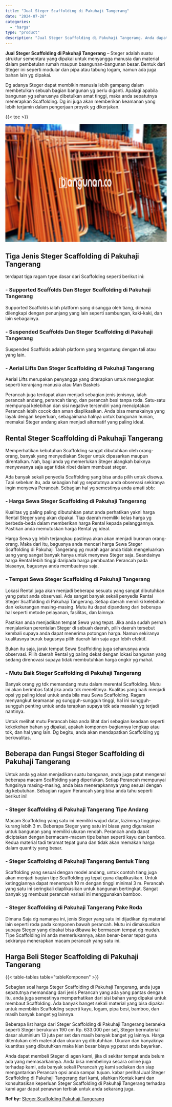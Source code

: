 ```yaml
---
title: "Jual Steger Scaffolding di Pakuhaji Tangerang"
date: "2024-07-28"
categories: 
  - "harga"
type: "product"
description: "Jual Steger Scaffolding di Pakuhaji Tangerang. Anda dapat membeli Steger di agen kami, jika di sekitar tempat anda belum ada yang memasarkannya. Anda bisa me..."
---
```


**Jual Steger Scaffolding di Pakuhaji Tangerang** – Steger adalah suatu struktur sementara yang dipakai untuk menyangga manusia dan material dalam pembetulan rumah maupun baangunan-bangunan besar. Bentuk dari Steger ini seperti modular dan pipa atau tabung logam, namun ada juga bahan lain yg dipakai.

Dg adanya Steger dapat membikin manusia lebih gampang dalam membetulkan sebuah bagian bangunan yg perlu diganti. Apalagi apabila bangunan yg seharusnya dibetulkan amat tinggi, maka anda sepatutnya menerapkan Scaffolding. Dg ini juga akan memberikan keamanan yang lebih terjamin dalam pengerjaan proyek yg dikerjakan.

{{< toc >}}

![Jual Steger Scaffolding di Pakuhaji Tangerang](/images/sewa-scaffolding-steger-06.png)

## Tiga Jenis Steger Scaffolding di Pakuhaji Tangerang

terdapat tiga ragam type dasar dari Scaffolding seperti berikut ini:

### \- Supported Scaffolds Dan Steger Scaffolding di Pakuhaji Tangerang

Supported Scaffolds ialah platform yang disangga oleh tiang, dimana dilengkapi dengan penunjang yang lain seperti sambungan, kaki-kaki, dan lain sebagainya.

### \- Suspended Scaffolds Dan Steger Scaffolding di Pakuhaji Tangerang

Suspended Scaffolds adalah platform yang tergantung dengan tali atau yang lain.

### \- Aerial Lifts Dan Steger Scaffolding di Pakuhaji Tangerang

Aerial Lifts merupakan penyangga yang diterapkan untuk mengangkat seperti keranjang manusia atau Man Baskets

Perancah juga terdapat akan menjadi sebagian jenis jenisnya, ialah perancah andang, perancah tiang, dan perancah besi tanpa roda. Satu-satu mempunyai kelebihan dan sisi negative tersendiri yang menciptakan Perancah lebih cocok dan aman diaplikasikan. Anda bisa memakainya yang layak dengan keperluan, sebagaimana halnya untuk bangunan hunian, memakai Steger andang akan menjadi alternatif yang paling ideal.

## Rental Steger Scaffolding di Pakuhaji Tangerang

Memperhatikan kebutuhan Scaffolding sangat dibutuhkan oleh orang-orang, banyak yang menyediakan Steger untuk dipasarkan maupun direntalkan. Nah, bagi anda yg memerlukan Steger alangkah baiknya menyewanya saja agar tidak ribet dalam membuat steger.

Ada banyak sekali penyedia Scaffolding yang bisa anda pilih untuk disewa. Tapi sebelum itu, ada sebagian hal yg sepatutnya anda observasi sekiranya ingin menyewa Perancah. Sebagian hal yg semestinya anda amati sbb:

### \- Harga Sewa Steger Scaffolding di Pakuhaji Tangerang

Kualitas yg paling paling dibutuhkan patut anda perhatikan yakni harga Rental Steger yang akan dipakai. Tiap daerah memiliki kelas harga yg berbeda-beda dalam memberikan harga Rental kepada pelanggannya. Pastikan anda memutuskan harga Rental yg ideal.

Harga Sewa yg lebih terjangkau pastinya akan akan menjadi buronan orang-orang. Maka dari itu, bagusnya anda mencari harga Sewa Steger Scaffolding di Pakuhaji Tangerang yg murah agar anda tidak mengeluarkan uang yang sangat banyak hanya untuk menyewa Steger saja. Seandainya harga Rental lebih tinggi daripada harga pembuatan Perancah pada biasanya, bagusnya anda membuatnya saja.

### \- Tempat Sewa Steger Scaffolding di Pakuhaji Tangerang

Lokasi Rental juga akan menjadi beberapa sesuatu yang sangat dibutuhkan yang patut anda observasi. Ada sangat banyak sekali penyedia Rental Steger Scaffolding di Pakuhaji Tangerang. Setiap daerah memiliki kelebihan dan kekurangan masing-masing. Mutu itu dapat dipandang dari beberapa hal seperti metode pelayanan, fasilitas, dan lainnya.

Pastikan anda menjadikan tempat Sewa yang tepat. Jika anda sudah pernah menjalankan perentalan Steger di sebuah daerah, pilih daerah tersebut kembali supaya anda dapat menerima potongan harga. Namun sekiranya kualitasnya buruk bagusnya pilih daerah lain saja agar lebih efektif.

Bukan itu saja, jarak tempat Sewa Scaffolding juga seharusnya anda observasi. Pilih daerah Rental yg paling dekat dengan lokasi bangunan yang sedang direnovasi supaya tidak membutuhkan harga ongkir yg mahal.

### \- Mutu Baik Steger Scaffolding di Pakuhaji Tangerang

Banyak orang yg tdk memandang mutu dalam merental Scaffolding. Mutu ini akan berimbas fatal jika anda tdk menelitinya. Kualitas yang baik menjadi opsi yg paling ideal untuk anda bila mau Sewa Scaffolding. Ragam menyangkut keamanan yg sungguh-sungguh tinggi, hal ini sungguh-sungguh penting untuk anda terapkan supaya tdk ada masalah yg terjadi nantinya.

Untuk melihat mutu Perancah bisa anda lihat dari sebagian keadaan seperti kekokohan bahan yg dipakai, apakah komponen-bagiannya lengkap atau tdk, dan hal yang lain. Dg begitu, anda akan mendapatkan Scaffolding yg berkwalitas.

## Beberapa dan Fungsi Steger Scaffolding di Pakuhaji Tangerang

Untuk anda yg akan menjadikan suatu bangunan, anda juga patut mengenal beberapa macam Scaffolding yang diperlukan. Setiap Perancah mempunyai fungsinya masing-masing, anda bisa menerapkannya yang sesuai dengan dg kebutuhan. Sebagian ragam Perancah yang bisa anda tahu seperti berikut ini!

### \- Steger Scaffolding di Pakuhaji Tangerang Tipe Andang

Macam Scaffolding yang satu ini memiliki wujud datar, lazimnya tingginya kurang lebih 3 m. Beberapa Steger yang satu ini biasa yang digunakan untuk bangunan yang memiliki ukuran rendah. Perancah anda dapat diciptakan dengan bermacam-macam tipe bahan seperti kayu dan bamboo. Kedua material tadi teramat tepat guna dan tidak akan memakan harga dalam quantity yang besar.

### \- Steger Scaffolding di Pakuhaji Tangerang Bentuk Tiang

Scaffolding yang sesuai dengan model andang, untuk contoh tiang juga akan menjadi bagian tipe Scaffolding yg tepat guna diaplikasikan. Untuk ketinggiannya dapat menempuh 10 m dengan tinggi minimal 3 m. Perancah yang satu ini seringkali diaplikasikan untuk bangunan bertingkat. Sangat banyak yg membuat perancah variasi ini menggunakan bamboo.

### \- Steger Scaffolding di Pakuhaji Tangerang Pake Roda

Dimana Saja dg namanya ini, jenis Steger yang satu ini dijadikan dg material lain seperti roda pada komponen bawah perancah. Mutu ini dimaksudkan supaya Steger yang dipakai bisa dibawa ke bermacam tempat dg mudah. Tipe Scaffolding ini anda memerlukannya, akan benar-benar tepat guna sekiranya menerapkan macam perancah yang satu ini.

## Harga Beli Steger Scaffolding di Pakuhaji Tangerang

{{< table-tables table="tableKomponen" >}}

Sebagian soal harga Steger Scaffolding di Pakuhaji Tangerang, anda juga sepatutnya memandang dari jenis Perancah yang ada yang pantas dengan itu, anda juga semestinya memperhatikan dari sisi bahan yang dipakai untuk membaut Scaffolding. Ada banyak banget sekali material yang bisa dipakai untuk membikin Scaffolding seperti kayu, logam, pipa besi, bamboo, dan masih banyak banget yg lainnya.

Beberapa list harga dari Steger Scaffolding di Pakuhaji Tangerang beraneka seperti Steger berukuran 190 cm Rp. 633.000 per set, Steger bermaterial dasar aluminium 13 juta per set dan masih banyak banget yg lainnya. Harga ditentukan oleh material dan ukuran yg dibutuhkan. Ukuran dan banyaknya kuantitas yang dibutuhkan maka kian besar biaya yg patut anda bayarkan.

Anda dapat membeli Steger di agen kami, jika di sekitar tempat anda belum ada yang memasarkannya. Anda bisa membelinya secara online juga terhadap kami, ada banyak sekali Perancah yg kami sediakan dan siap mengantarkan Perancah opsi anda sampai tujuan. kabar perihal Jual Steger Scaffolding di Pakuhaji Tangerang dari kami, silahkan Kontak kami dan konsultasikan keperluan Steger Scaffolding di Pakuhaji Tangerang terhadap kami agar dapat penawran terbiak untuk anda sekarang juga.

**Ref by:** [Steger Scaffolding Pakuhaji Tangerang](https://id.wikipedia.org/wiki/Steger)
